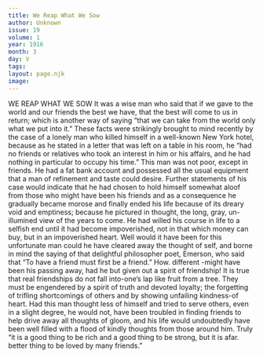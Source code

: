 ```yaml
---
title: We Reap What We Sow
author: Unknown
issue: 19
volume: 1
year: 1916
month: 3
day: V
tags:
layout: page.njk
image:
---
```

WE REAP WHAT WE SOW    It was a wise man who said that if we gave to the world and our friends the best we have, that the best will come to us in return; which is another way of saying “that we can take from the world only what we put into it.” These facts were strikingly brought to mind recently by the case of a lonely man who killed himself in a well-known New York hotel, because as he stated in a letter that was left on a table in his room, he “had no friends or relatives who took an interest in him or his affairs, and he had nothing in particular to occupy his time.” This man was not poor, except in friends. He had a fat bank account and possessed all the usual equipment that a man of refinement and taste could desire. Further statements of his case would indicate that he had chosen to hold himself somewhat aloof from those who might have been his friends and as a consequence he gradually became morose and finally ended his life because of its dreary void and emptiness; because he pictured in thought, the long, gray, un-illumined view of the years to come. He had willed his course in life to a selfish end until it had become impoverished, not in that which money can buy, but in an impoverished heart. Well would it have been for this unfortunate man could he have cleared away the thought of self, and borne in mind the saying of that delightful philosopher poet, Emerson, who said that “To have a friend must first be a friend.” How. different -might have been his passing away, had he but given out a spirit of friendship! It is true that real friendships do not fall into-one’s lap like fruit from a tree. They must be engendered by a spirit of truth and devoted loyalty; the forgetting of trifling shortcomings of others and by showing unfailing kindness-of heart. Had this man thought less of himself and tried to serve others, even in a slight degree, he would not, have been troubled in finding friends to help drive away all thoughts of gloom, and his life would undoubtedly have been well filled with a flood of kindly thoughts from those around him. Truly “it is a good thing to be rich and a good thing to be strong, but it is afar. better thing to be loved by many friends.” 


